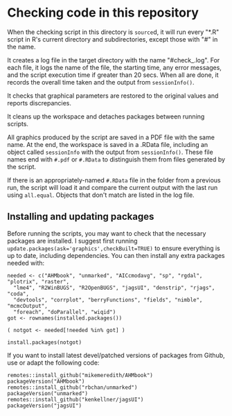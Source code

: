 
# Checking code in this repository

When the checking script in this directory is `source`d, it will run every "\*.R" script in R's current directory and subdirectories, except those with "#" in the name.

It creates a log file in the target directory with the name "#check_<date>.log". For each file, it logs the name of the file, the starting time, any error messages, and the script execution time if greater than 20 secs. When all are done, it records the overall time taken and the output from `sessionInfo()`.

It checks that graphical parameters are restored to the original values and reports discrepancies.

It cleans up the workspace and detaches packages between running scripts.

All graphics produced by the script are saved in a PDF file with the same name. At the end, the workspace is saved in a .RData file, including an object called `sessionInfo` with the output from `sessionInfo()`. These file names end with `#.pdf` or `#.RData` to distinguish them from files generated by the script.

If there is an appropriately-named `#.RData` file in the folder from a previous run, the script will load it and compare the current output with the last run using `all.equal`. Objects that don't match are listed in the log file.

## Installing and updating packages

Before running the scripts, you may want to check that the necessary packages are installed. I suggest first running `update.packages(ask='graphics',checkBuilt=TRUE)` to ensure everything is up to date, including dependencies. You can then install any extra packages needed with:
```
needed <- c("AHMbook", "unmarked", "AICcmodavg", "sp", "rgdal", "plotrix", "raster",
  "lme4", "R2WinBUGS", "R2OpenBUGS", "jagsUI", "denstrip", "rjags", "coda",
  "devtools", "corrplot", "berryFunctions", "fields", "nimble", "mcmcOutput",
  "foreach", "doParallel", "wiqid")
got <- rownames(installed.packages())

( notgot <- needed[!needed %in% got] )

install.packages(notgot)
```

If you want to install latest devel/patched versions of packages from Github, use or adapt the following code:
```
remotes::install_github("mikemeredith/AHMbook")
packageVersion("AHMbook")
remotes::install_github("rbchan/unmarked")
packageVersion("unmarked")
remotes::install_github("kenkellner/jagsUI")
packageVersion("jagsUI")
```
